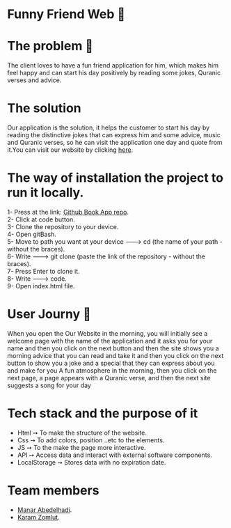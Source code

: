 # Funny Friend Web :partying_face:

# The problem :anger:
The client loves to have a fun friend application for him, which makes him feel happy and can start his day positively by reading some jokes, Quranic verses and advice.

# The solution
Our application is the solution, it helps the customer to start his day by reading the distinctive jokes that can express him and some advice, music and Quranic verses, so he can visit the application one day and quote from it.You can visit our website by clicking [here](https://gsg-g11.github.io/karam-manar-api-project/).

# The way of installation the project to run it locally.
1- Press at the link: [Github Book App repo](https://github.com/GSG-G11/karam-manar-api-project).<br>
2- Click at code button.<br>
3- Clone the repository to your device.<br>
4- Open gitBash.<br>
5- Move to path you want at your device ---> cd (the name of your path - without the braces).<br>
6- Write ---> git clone (paste the link of the repository - without the braces).<br>
7- Press Enter to clone it.<br>
8- Write ---> code.<br>
9- Open index.html file.<br>

# User Journy :page_with_curl:
When you open the Our Website in the morning, you will initially see a welcome page with the name of the application and it asks you for your name and then you click on the next button and then the site shows you a morning advice that you can read and take it and then you click on the next button to show you a joke and a special that they can express about you and make for you A fun atmosphere in the morning, then you click on the next page, a page appears with a Quranic verse, and then the next site suggests a song for your day

# Tech stack and the purpose of it
* Html ➙ To make the structure of the website.
* Css ➙ To add colors, position ..etc to the elements.
* JS ➙ To the make the page more interactive.
* API ➙ Access data and interact with external software components.
* LocalStorage ➙ Stores data with no expiration date.


# Team members
- [Manar Abedelhadi](https://github.com/manar-abed).
- [Karam Zomlut](https://github.com/karam-zomlut).